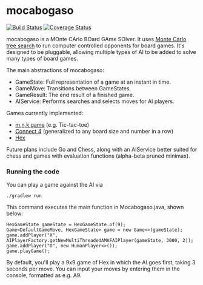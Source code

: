 # mocabogaso

[![Build Status](https://travis-ci.org/sandorw/mocabogaso.svg?branch=develop)](https://travis-ci.org/sandorw/mocabogaso)
[![Coverage Status](https://coveralls.io/repos/sandorw/mocabogaso/badge.svg?branch=develop&service=github)](https://coveralls.io/github/sandorw/mocabogaso?branch=develop)

mocabogaso is a MOnte CArlo BOard GAme SOlver. It uses [Monte Carlo tree search](https://en.wikipedia.org/wiki/Monte_Carlo_tree_search) to run computer controlled opponents for board games. It's designed to be pluggable, allowing multiple types of AI to be added to solve many types of board games.

The main abstractions of mocabogaso:
 - GameState: Full representation of a game at an instant in time.
 - GameMove: Transitions between GameStates.
 - GameResult: The end result of a finished game.
 - AIService: Performs searches and selects moves for AI players.

Games currently implemented:
 - [m,n,k game](https://en.wikipedia.org/wiki/M,n,k-game) (e.g. Tic-tac-toe)
 - [Connect 4](https://en.wikipedia.org/wiki/Connect_Four) (generalized to any board size and number in a row)
 - [Hex](https://en.wikipedia.org/wiki/Hex_(board_game))

Future plans include Go and Chess, along with an AIService better suited for chess and games with evaluation functions (alpha-beta pruned minimax).

### Running the code

You can play a game against the AI via

	./gradlew run

This command executes the main function in Mocabogaso.java, shown below:

    HexGameState gameState = HexGameState.of(9);
    Game<DefaultGameMove, HexGameState> game = new Game<>(gameState);
    game.addPlayer("X", AIPlayerFactory.getNewMultiThreadedAMAFAIPlayer(gameState, 3000, 2));
    game.addPlayer("O", new HumanPlayer<>());
    game.playGame();

By default, you'll play a 9x9 game of Hex in which the AI goes first, taking 3 seconds per move. You can input your moves by entering them in the console, formatted as e.g. A9.
